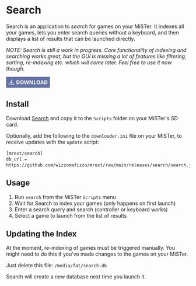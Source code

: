 # Search

Search is an application to *search* for games on your MiSTer. It indexes all your games, lets you enter search queries without a keyboard, and then displays a list of results that can be launched directly.

*NOTE: Search is still a work in progress. Core functionality of indexing and searching works great, but the GUI is missing a lot of features like filtering, sorting, re-indexing etc. which will come later. Feel free to use it now though.*

[![Download Search](images/download.png "Download Search")](https://github.com/wizzomafizzo/mrext/raw/main/releases/search/search.sh)

## Install

Download [Search](https://github.com/wizzomafizzo/mrext/raw/main/releases/search/search.sh) and copy it to the `Scripts` folder on your MiSTer's SD card.

Optionally, add the following to the `downloader.ini` file on your MiSTer, to receive updates with the `update` script:
```
[mrext/search]
db_url = https://github.com/wizzomafizzo/mrext/raw/main/releases/search/search.json
```

## Usage

1. Run `search` from the MiSTer `Scripts` menu
2. Wait for Search to index your games (only happens on first launch)
3. Enter a search query and search (controller or keyboard works)
4. Select a game to launch from the list of results

## Updating the Index

At the moment, re-indexing of games must be triggered manually. You might need to do this if you've made changes to the games on your MiSTer.

Just delete this file: `/media/fat/search.db`

Search will create a new database next time you launch it.
